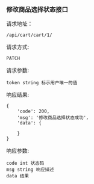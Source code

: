 ### 修改商品选择状态接口

请求地址：
    
    /api/cart/cart/1/

请求方式:

    PATCH
    
请求参数:

    token string 标示用户唯一的值
    
响应结果:

    {
        'code': 200,
        'msg': '修改商品选择状态成功'，
        'data': {
        
        }
    }
    
响应参数:

    code int 状态码
    msg string 响应描述
    data 结果